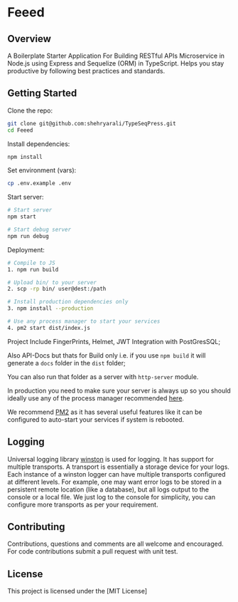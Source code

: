 # Feeed

## Overview

A Boilerplate Starter Application For Building RESTful APIs Microservice in Node.js using Express and Sequelize (ORM) in TypeScript. Helps you stay productive by following best practices and standards.

## Getting Started

Clone the repo:
```sh
git clone git@github.com:shehryarali/TypeSeqPress.git
cd Feeed
```

Install dependencies:
```sh
npm install
```

Set environment (vars):
```sh
cp .env.example .env
```

Start server:
```sh
# Start server
npm start

# Start debug server
npm run debug
```

Deployment:

```sh
# Compile to JS
1. npm run build

# Upload bin/ to your server
2. scp -rp bin/ user@dest:/path

# Install production dependencies only
3. npm install --production

# Use any process manager to start your services
4. pm2 start dist/index.js
```

Project Include FingerPrints, Helmet, JWT Integration with PostGresSQL;

Also API-Docs but thats for Build only i.e. if you use ```npm build``` it will generate a ```docs``` folder in the ```dist``` folder;

You can also run that folder as a server with ```http-server``` module.

In production you need to make sure your server is always up so you should ideally use any of the process manager recommended [here](http://expressjs.com/en/advanced/pm.html).

We recommend [PM2](http://pm2.keymetrics.io/) as it has several useful features like it can be configured to auto-start your services if system is rebooted.

## Logging

Universal logging library [winston](https://www.npmjs.com/package/winston) is used for logging. It has support for multiple transports.  A transport is essentially a storage device for your logs. Each instance of a winston logger can have multiple transports configured at different levels. For example, one may want error logs to be stored in a persistent remote location (like a database), but all logs output to the console or a local file. We just log to the console for simplicity, you can configure more transports as per your requirement.

## Contributing

Contributions, questions and comments are all welcome and encouraged. For code contributions submit a pull request with unit test.

## License
This project is licensed under the [MIT License]
